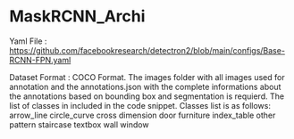 # MaskRCNN_Archi

Yaml File : https://github.com/facebookresearch/detectron2/blob/main/configs/Base-RCNN-FPN.yaml

Dataset Format : COCO Format. The images folder with all images used for annotation and the annotations.json with the complete informations about the annotations based on bounding box and segmentation is requierd. The list of classes in included in the code snippet. 
Classes list is as follows:
arrow_line
circle_curve
cross
dimension
door
furniture
index_table
other
pattern
staircase
textbox
wall
window
